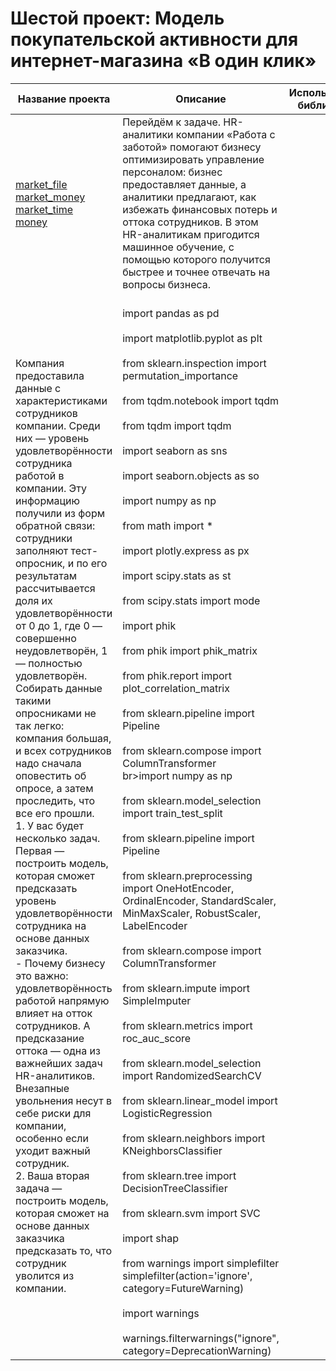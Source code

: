 # Шестой проект: Модель покупательской активности для интернет-магазина «В один клик»

| Название проекта | Описание | Используемые библиотеки |
|------------------|----------|--------------------------|
| [market_file](market_file.csv)<br>[market_money](market_money.csv)<br>[market_time](market_time.csv)<br>[money](money.csv) | Перейдём к задаче. HR-аналитики компании «Работа с заботой» помогают бизнесу оптимизировать управление персоналом: бизнес предоставляет данные, а аналитики предлагают, как избежать финансовых потерь и оттока сотрудников. В этом HR-аналитикам пригодится машинное обучение, с помощью которого получится быстрее и точнее отвечать на вопросы бизнеса.<br>
Компания предоставила данные с характеристиками сотрудников компании. Среди них — уровень удовлетворённости сотрудника работой в компании. Эту информацию получили из форм обратной связи: сотрудники заполняют тест-опросник, и по его результатам рассчитывается доля их удовлетворённости от 0 до 1, где 0 — совершенно неудовлетворён, 1 — полностью удовлетворён.<br>Собирать данные такими опросниками не так легко: компания большая, и всех сотрудников надо сначала оповестить об опросе, а затем проследить, что все его прошли.<br>1. У вас будет несколько задач. Первая — построить модель, которая сможет предсказать уровень удовлетворённости сотрудника на основе данных заказчика.<br>- Почему бизнесу это важно: удовлетворённость работой напрямую влияет на отток сотрудников. А предсказание оттока — одна из важнейших задач HR-аналитиков. Внезапные увольнения несут в себе риски для компании, особенно если уходит важный сотрудник.<br>2. Ваша вторая задача — построить модель, которая сможет на основе данных заказчика предсказать то, что сотрудник уволится из компании.| <br>import pandas as pd<br><br>import matplotlib.pyplot as plt<br><br>from sklearn.inspection import permutation_importance<br><br>from tqdm.notebook import tqdm<br><br>from tqdm import tqdm<br><br>import seaborn as sns<br><br>import seaborn.objects as so <br><br>import numpy as np<br><br>from math import *<br><br>import plotly.express as px<br><br>import scipy.stats as st<br><br>from scipy.stats import mode<br><br>import phik<br><br>from phik import phik_matrix<br><br>from phik.report import plot_correlation_matrix<br><br>from sklearn.pipeline import Pipeline<br><br>from sklearn.compose import ColumnTransformer<br>br>import numpy as np<br><br>from sklearn.model_selection import train_test_split<br><br>from sklearn.pipeline import Pipeline<br><br>from sklearn.preprocessing import OneHotEncoder, OrdinalEncoder, StandardScaler, MinMaxScaler, RobustScaler, LabelEncoder<br><br>from sklearn.compose import ColumnTransformer<br><br>from sklearn.impute import SimpleImputer<br><br>from sklearn.metrics import roc_auc_score<br><br>from sklearn.model_selection import RandomizedSearchCV<br><br>from sklearn.linear_model import LogisticRegression<br><br>from sklearn.neighbors import KNeighborsClassifier<br><br>from sklearn.tree import DecisionTreeClassifier<br><br>from sklearn.svm import SVC<br><br>import shap<br><br>from warnings import simplefilter<br>simplefilter(action='ignore', category=FutureWarning)<br><br>import warnings<br><br>warnings.filterwarnings("ignore", category=DeprecationWarning)<br> |

